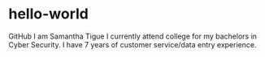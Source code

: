 # hello-world
GitHub
I am Samantha Tigue
I currently attend college for my bachelors in Cyber Security.
I have 7 years of customer service/data entry experience.

